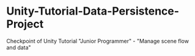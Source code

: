 # Unity-Tutorial-Data-Persistence-Project
Checkpoint of Unity Tutorial "Junior Programmer" - "Manage scene flow and data"
